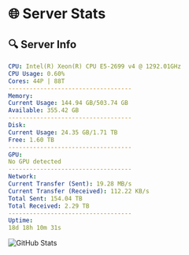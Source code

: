 # 🌐 Server Stats
## 🔍 Server Info
```yaml
CPU: Intel(R) Xeon(R) CPU E5-2699 v4 @ 1292.01GHz
CPU Usage: 0.60%
Cores: 44P | 88T
-----------------------------------
Memory:
Current Usage: 144.94 GB/503.74 GB
Available: 355.42 GB
-----------------------------------
Disk:
Current Usage: 24.35 GB/1.71 TB
Free: 1.60 TB
-----------------------------------
GPU:
No GPU detected
-----------------------------------
Network:
Current Transfer (Sent): 19.28 MB/s
Current Transfer (Received): 112.22 KB/s
Total Sent: 154.04 TB
Total Received: 2.29 TB
-----------------------------------
Uptime:
18d 18h 10m 31s
```
![GitHub Stats](https://img.shields.io/badge/Updated-2025-02-26_16:53:49-blue)